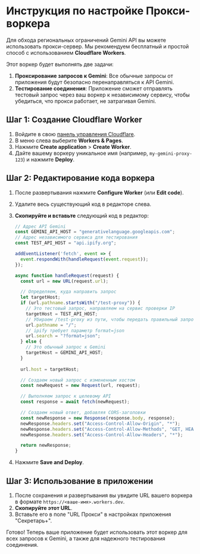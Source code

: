 # Инструкция по настройке Прокси-воркера

Для обхода региональных ограничений Gemini API вы можете использовать прокси-сервер. Мы рекомендуем бесплатный и простой способ с использованием **Cloudflare Workers**.

Этот воркер будет выполнять две задачи:
1.  **Проксирование запросов к Gemini**: Все обычные запросы от приложения будут безопасно перенаправляться к API Gemini.
2.  **Тестирование соединения**: Приложение сможет отправлять тестовый запрос через ваш воркер к независимому сервису, чтобы убедиться, что прокси работает, не затрагивая Gemini.

## Шаг 1: Создание Cloudflare Worker

1.  Войдите в свою [панель управления Cloudflare](https://dash.cloudflare.com/).
2.  В меню слева выберите **Workers & Pages**.
3.  Нажмите **Create application** > **Create Worker**.
4.  Дайте вашему воркеру уникальное имя (например, `my-gemini-proxy-123`) и нажмите **Deploy**.

## Шаг 2: Редактирование кода воркера

1.  После развертывания нажмите **Configure Worker** (или **Edit code**).
2.  Удалите весь существующий код в редакторе слева.
3.  **Скопируйте и вставьте** следующий код в редактор:

    ```javascript
    // Адрес API Gemini
    const GEMINI_API_HOST = "generativelanguage.googleapis.com";
    // Адрес независимого сервиса для тестирования
    const TEST_API_HOST = "api.ipify.org";

    addEventListener('fetch', event => {
      event.respondWith(handleRequest(event.request));
    });

    async function handleRequest(request) {
      const url = new URL(request.url);

      // Определяем, куда направить запрос
      let targetHost;
      if (url.pathname.startsWith("/test-proxy")) {
        // Это тестовый запрос, направляем на сервис проверки IP
        targetHost = TEST_API_HOST;
        // Убираем /test-proxy из пути, чтобы передать правильный запрос ipify
        url.pathname = "/";
        // ipify требует параметр format=json
        url.search = "?format=json";
      } else {
        // Это обычный запрос к Gemini
        targetHost = GEMINI_API_HOST;
      }
      
      url.host = targetHost;

      // Создаем новый запрос с измененным хостом
      const newRequest = new Request(url, request);

      // Выполняем запрос к целевому API
      const response = await fetch(newRequest);

      // Создаем новый ответ, добавляя CORS-заголовки
      const newResponse = new Response(response.body, response);
      newResponse.headers.set("Access-Control-Allow-Origin", "*");
      newResponse.headers.set("Access-Control-Allow-Methods", "GET, HEAD, POST, OPTIONS");
      newResponse.headers.set("Access-Control-Allow-Headers", "*");

      return newResponse;
    }
    ```

4.  Нажмите **Save and Deploy**.

## Шаг 3: Использование в приложении

1.  После сохранения и развертывания вы увидите URL вашего воркера в формате `https://<ваше-имя>.workers.dev`.
2.  **Скопируйте этот URL**.
3.  Вставьте его в поле "URL Прокси" в настройках приложения "Секретарь+".

Готово! Теперь ваше приложение будет использовать этот воркер для всех запросов к Gemini, а также для надежного тестирования соединения.